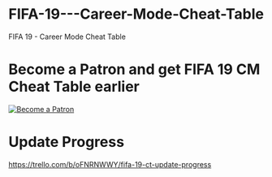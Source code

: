 # FIFA-19---Career-Mode-Cheat-Table
 FIFA 19 - Career Mode Cheat Table



# Become a Patron and get FIFA 19 CM Cheat Table earlier

[![Become a Patron](https://c5.patreon.com/external/logo/become_a_patron_button@2x.png)](https://www.patreon.com/xAranaktu) 

# Update Progress
https://trello.com/b/oFNRNWWY/fifa-19-ct-update-progress
